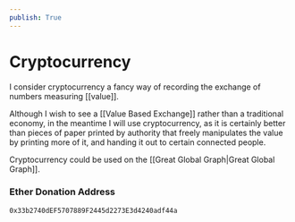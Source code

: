 ```yaml
---
publish: True
---
```


# Cryptocurrency

I consider cryptocurrency a fancy way of recording the exchange of numbers measuring [[value]]. 

Although I wish to see a [[Value Based Exchange]] rather than a traditional economy, in the meantime I will use cryptocurrency, as it is certainly better than pieces of paper printed by authority that freely manipulates the value by printing more of it, and handing it out to certain connected people.

Cryptocurrency could be used on the [[Great Global Graph|Great Global Graph]].


### Ether Donation Address

```
0x33b2740dEF5707889F2445d2273E3d4240adf44a
 ```  

